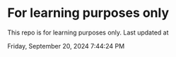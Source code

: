# For learning purposes only
This repo is for learning purposes only.
Last updated at

Friday, September 20, 2024 7:44:24 PM

